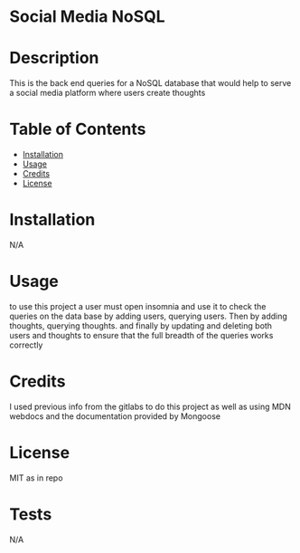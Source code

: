 # Social Media NoSQL

# Description
            
This is the back end queries for a NoSQL database that would help to serve a social media platform where users create thoughts
            
# Table of Contents 
            
- [Installation](#installation)
- [Usage](#usage)
- [Credits](#credits)
- [License](#license)
            
# Installation

N/A
            
# Usage
            
to use this project a user must open insomnia and use it to check the queries on the data base by adding users, querying users. Then by adding thoughts, querying thoughts. and finally by updating and deleting both users and thoughts to ensure that the full breadth of the queries works correctly

# Credits

I used previous info from the gitlabs to do this project as well as using MDN webdocs and the documentation provided by Mongoose
            
# License
            
MIT as in repo

# Tests
            
N/A
